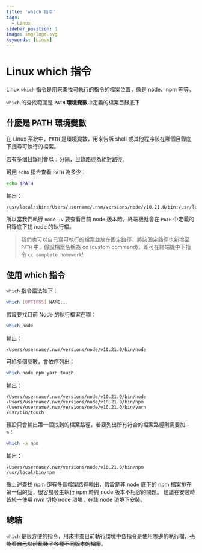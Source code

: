 ```yaml
---
title: 'which 指令'
tags:
  - Linux
sidebar_position: 1
image: img/logo.svg
keywords: [Linux]
---
```


# Linux which 指令

Linux `which` 指令是用來查找可執行的指令的檔案位置，像是 node、npm 等等。

`which` 的查找範圍是 **`PATH` 環境變數**中定義的檔案目錄底下

## 什麼是 PATH 環境變數

在 Linux 系統中，`PATH` 是環境變數，用來告訴 shell 或其他程序該在哪個目錄底下搜尋可執行的檔案。

若有多個目錄則會以 `:` 分隔，目錄路徑為絕對路徑。

可用 `echo` 指令查看 `PATH` 為多少：
```bash
echo $PATH
```

輸出：
```
/usr/local/sbin:/Users/username/.nvm/versions/node/v10.21.0/bin:/usr/local/bin:/usr/sbin:/usr/bin:/sbin:/bin
```

所以當我們執行 `node -v` 要查看目前 node 版本時，終端機就會在 `PATH` 中定義的目錄底下找 node 的執行檔。

> 我們也可以自己寫可執行的檔案並放在固定路徑，將該固定路徑也新增至 `PATH` 中，假設檔案名稱為 cc (custom command)，即可在終端機中下指令 `cc complete homework`!

## 使用 which 指令
`which` 指令語法如下：
```bash
which [OPTIONS] NAME...
```

假設要找目前 Node 的執行檔案在哪：
```bash
which node
```
輸出：
```
/Users/username/.nvm/versions/node/v10.21.0/bin/node
```

可給多個參數，會依序列出：
```bash
which node npm yarn touch
```
輸出：
```
/Users/username/.nvm/versions/node/v10.21.0/bin/node
/Users/username/.nvm/versions/node/v10.21.0/bin/npm
/Users/username/.nvm/versions/node/v10.21.0/bin/yarn
/usr/bin/touch
```

預設只會輸出第一個找到的檔案路徑，若要列出所有符合的檔案路徑則需要加 `-a`：
```bash
which -a npm
```
輸出：
```
/Users/username/.nvm/versions/node/v10.21.0/bin/npm
/usr/local/bin/npm
```

像上述查找 npm 卻有多個檔案路徑輸出，假設是非 node 底下的 npm 檔案排在第一個的話，很容易發生執行 npm 時與 node 版本不相容的問題。
建議在安裝時皆統一使用 nvm 切換 node 環境，在該 node 環境下安裝。

## 總結

`which` 是很方便的指令，用來排查目前執行環境中各指令是使用哪邊的執行檔，~~也能看自己以前亂裝了各種不同版本的檔案~~。